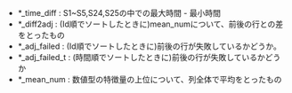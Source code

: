 - *_time_diff : S1~S5,S24,S25の中での最大時間 - 最小時間
- *_diff2adj : (Id順でソートしたときに)mean_numについて、前後の行との差をとったもの
- *_adj_failed : (Id順でソートしたときに)前後の行が失敗しているかどうか。
- *_adj_failed_t : (時間順でソートしたときに)前後の行が失敗しているかどうか
- *_mean_num : 数値型の特徴量の上位について、列全体で平均をとったもの
